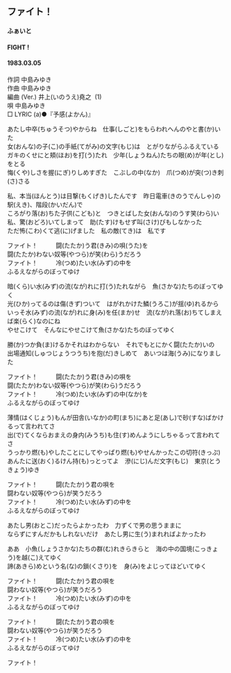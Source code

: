 ## ファイト！
#### ふぁいと
#### FIGHT !
#### 1983.03.05


作詞      中島みゆき  
作曲      中島みゆき  
編曲 (Ver.)   井上(いのうえ)堯之  (1)  
唄      中島みゆき  
□ LYRIC (a)●『予感(よかん)』　　

あたし中卒(ちゅうそつ)やからね　仕事(しごと)をもらわれへんのやと書(か)いた  
女(おんな)の子(こ)の手紙(てがみ)の文字(もじ)は　とがりながらふるえている  
ガキのくせにと頬(ほお)を打(う)たれ　少年(しょうねん)たちの眼(め)が年(とし)をとる  
悔(くや)しさを握(にぎ)りしめすぎた　こぶしの中(なか)　爪(つめ)が突(つ)き刺(さ)さる  
  
私、本当(ほんとう)は目撃(もくげき)したんです　昨日電車(きのうでんしゃ)の駅(えき)、階段(かいだん)で  
ころがり落(お)ちた子供(こども)と　つきとばした女(おんな)のうす笑(わら)い  
私、驚(おどろ)いてしまって　助(たす)けもせず叫(さけ)びもしなかった  
ただ怖(こわ)くて逃(に)げました　私の敵(てき)は　私です  
  
ファイト！　　　闘(たたか)う君(きみ)の唄(うた)を  
闘(たたか)わない奴等(やつら)が笑(わら)うだろう  
ファイト！　　　冷(つめ)たい水(みず)の中を  
ふるえながらのぼってゆけ  
  
暗(くら)い水(みず)の流(なが)れに打(う)たれながら　魚(さかな)たちのぼってゆく  
光(ひか)ってるのは傷(きず)ついて　はがれかけた鱗(うろこ)が揺(ゆ)れるから  
いっそ水(みず)の流(なが)れに身(み)を任(まか)せ　流(なが)れ落(お)ちてしまえば楽(らく)なのにね  
やせこけて　そんなにやせこけて魚(さかな)たちのぼってゆく  
  
勝(か)つか負(ま)けるかそれはわからない　それでもとにかく闘(たたか)いの  
出場通知(しゅつじょうつうち)を抱(だ)きしめて　あいつは海(うみ)になりました  
  
ファイト！　　　闘(たたか)う君(きみ)の唄を  
闘(たたか)わない奴等(やつら)が笑(わら)うだろう  
ファイト！　　　冷(つめ)たい水(みず)の中(なか)を  
ふるえながらのぼってゆけ  
  
薄情(はくじょう)もんが田舎(いなか)の町(まち)にあと足(あし)で砂(すな)ばかけるって言われてさ  
出(で)てくならおまえの身内(みうち)も住(す)めんようにしちゃるって言われてさ  
うっかり燃(も)やしたことにしてやっぱり燃(も)やせんかったこの切符(きっぷ)  
あんたに送(おく)るけん持(も)っとってよ　滲(にじ)んだ文字(もじ)　東京(とうきょう)ゆき  
  
ファイト！　　　闘(たたか)う君の唄を  
闘わない奴等(やつら)が笑うだろう  
ファイト！　　　冷(つめ)たい水(みず)の中を  
ふるえながらのぼってゆけ  
  
あたし男(おとこ)だったらよかったわ　力ずくで男の思うままに  
ならずにすんだかもしれないだけ　あたし男に生(う)まれればよかったわ  
  
ああ　小魚(しょうさかな)たちの群(む)れきらきらと　海の中の国境(こっきょう)を越(こ)えてゆく  
諦(あきら)めという名(な)の鎖(くさり)を　身(み)をよじってほどいてゆく  
  
ファイト！　　　闘(たたか)う君の唄を  
闘わない奴等(やつら)が笑うだろう  
ファイト！　　　冷(つめ)たい水(みず)の中を  
ふるえながらのぼってゆけ  
  
ファイト！　　　闘(たたか)う君の唄を  
闘わない奴等(やつら)が笑うだろう  
ファイト！　　　冷(つめ)たい水(みず)の中を  
ふるえながらのぼってゆけ  
  
ファイト！  